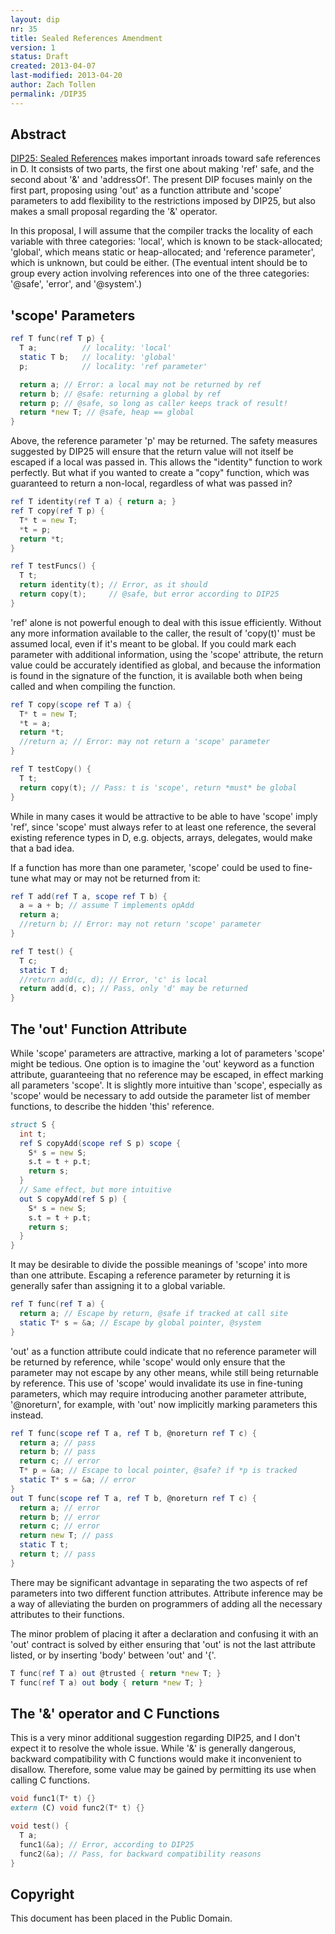 ```yaml
---
layout: dip
nr: 35
title: Sealed References Amendment
version: 1
status: Draft
created: 2013-04-07
last-modified: 2013-04-20
author: Zach Tollen
permalink: /DIP35
---
```


Abstract
--------

[DIP25: Sealed References](http://wiki.dlang.org/DIP25) makes important
inroads toward safe references in D. It consists of two parts, the first
one about making 'ref' safe, and the second about '&' and 'addressOf'.
The present DIP focuses mainly on the first part, proposing using 'out'
as a function attribute and 'scope' parameters to add flexibility to the
restrictions imposed by DIP25, but also makes a small proposal regarding
the '&' operator.

In this proposal, I will assume that the compiler tracks the locality of
each variable with three categories: 'local', which is known to be
stack-allocated; 'global', which means static or heap-allocated; and
'reference parameter', which is unknown, but could be either. (The
eventual intent should be to group every action involving references
into one of the three categories: '@safe', 'error', and '@system'.)

'scope' Parameters
------------------

```d
ref T func(ref T p) {
  T a;          // locality: 'local'
  static T b;   // locality: 'global'
  p;            // locality: 'ref parameter'

  return a; // Error: a local may not be returned by ref
  return b; // @safe: returning a global by ref
  return p; // @safe, so long as caller keeps track of result!
  return *new T; // @safe, heap == global
}
```

Above, the reference parameter 'p' may be returned. The safety measures
suggested by DIP25 will ensure that the return value will not itself be
escaped if a local was passed in. This allows the "identity" function to
work perfectly. But what if you wanted to create a "copy" function,
which was guaranteed to return a non-local, regardless of what was
passed in?

```d
ref T identity(ref T a) { return a; }
ref T copy(ref T p) {
  T* t = new T;
  *t = p;
  return *t;
}

ref T testFuncs() {
  T t;
  return identity(t); // Error, as it should
  return copy(t);     // @safe, but error according to DIP25
}
```

'ref' alone is not powerful enough to deal with this issue efficiently.
Without any more information available to the caller, the result of
'copy(t)' must be assumed local, even if it's meant to be global. If you
could mark each parameter with additional information, using the 'scope'
attribute, the return value could be accurately identified as global,
and because the information is found in the signature of the function,
it is available both when being called and when compiling the function.

```d
ref T copy(scope ref T a) {
  T* t = new T;
  *t = a;
  return *t;
  //return a; // Error: may not return a 'scope' parameter
}

ref T testCopy() {
  T t;
  return copy(t); // Pass: t is 'scope', return *must* be global
}
```

While in many cases it would be attractive to be able to have 'scope'
imply 'ref', since 'scope' must always refer to at least one reference,
the several existing reference types in D, e.g. objects, arrays,
delegates, would make that a bad idea.

If a function has more than one parameter, 'scope' could be used to
fine-tune what may or may not be returned from it:

```d
ref T add(ref T a, scope ref T b) {
  a = a + b; // assume T implements opAdd
  return a;
  //return b; // Error: may not return 'scope' parameter
}

ref T test() {
  T c;
  static T d;
  //return add(c, d); // Error, 'c' is local
  return add(d, c); // Pass, only 'd' may be returned
}
```

The 'out' Function Attribute
----------------------------

While 'scope' parameters are attractive, marking a lot of parameters
'scope' might be tedious. One option is to imagine the 'out' keyword as
a function attribute, guaranteeing that no reference may be escaped, in
effect marking all parameters 'scope'. It is slightly more intuitive
than 'scope', especially as 'scope' would be necessary to add outside
the parameter list of member functions, to describe the hidden 'this'
reference.

```d
struct S {
  int t;
  ref S copyAdd(scope ref S p) scope {
    S* s = new S;
    s.t = t + p.t;
    return s;
  }
  // Same effect, but more intuitive
  out S copyAdd(ref S p) {
    S* s = new S;
    s.t = t + p.t;
    return s;
  }
}
```

It may be desirable to divide the possible meanings of 'scope' into more
than one attribute. Escaping a reference parameter by returning it is
generally safer than assigning it to a global variable.

```d
ref T func(ref T a) {
  return a; // Escape by return, @safe if tracked at call site
  static T* s = &a; // Escape by global pointer, @system
}
```

'out' as a function attribute could indicate that no reference parameter
will be returned by reference, while 'scope' would only ensure that the
parameter may not escape by any other means, while still being
returnable by reference. This use of 'scope' would invalidate its use in
fine-tuning parameters, which may require introducing another parameter
attribute, '@noreturn', for example, with 'out' now implicitly marking
parameters this instead.

```d
ref T func(scope ref T a, ref T b, @noreturn ref T c) {
  return a; // pass
  return b; // pass
  return c; // error
  T* p = &a; // Escape to local pointer, @safe? if *p is tracked
  static T* s = &a; // error
}
out T func(scope ref T a, ref T b, @noreturn ref T c) {
  return a; // error
  return b; // error
  return c; // error
  return new T; // pass
  static T t;
  return t; // pass
}
```

There may be significant advantage in separating the two aspects of ref
parameters into two different function attributes. Attribute inference
may be a way of alleviating the burden on programmers of adding all the
necessary attributes to their functions.

The minor problem of placing it after a declaration and confusing it
with an 'out' contract is solved by either ensuring that 'out' is not
the last attribute listed, or by inserting 'body' between 'out' and '{'.

```d
T func(ref T a) out @trusted { return *new T; }
T func(ref T a) out body { return *new T; }
```

The '&' operator and C Functions
--------------------------------

This is a very minor additional suggestion regarding DIP25, and I don't
expect it to resolve the whole issue. While '&' is generally dangerous,
backward compatibility with C functions would make it inconvenient to
disallow. Therefore, some value may be gained by permitting its use when
calling C functions.

```d
void func1(T* t) {}
extern (C) void func2(T* t) {}

void test() {
  T a;
  func1(&a); // Error, according to DIP25
  func2(&a); // Pass, for backward compatibility reasons
}
```

Copyright
---------

This document has been placed in the Public Domain.
